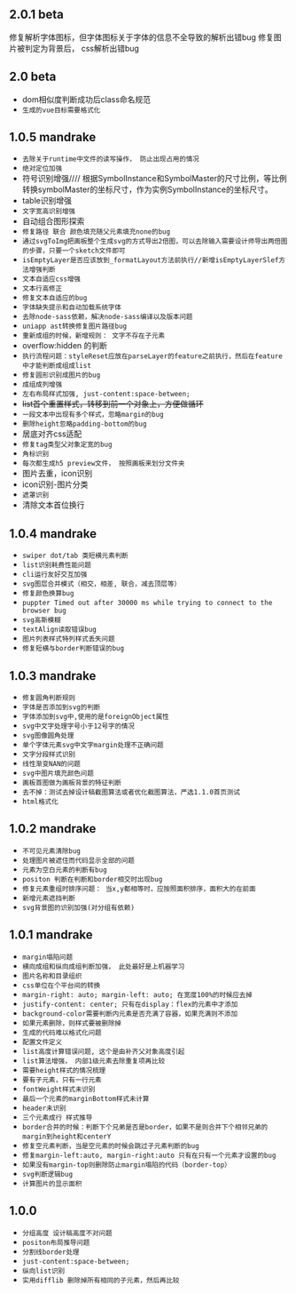 ## 2.0.1 beta
修复解析字体图标，但字体图标关于字体的信息不全导致的解析出错bug
修复图片被判定为背景后， css解析出错bug
## 2.0 beta
* dom相似度判断成功后class命名规范
* `生成的vue目标需要格式化`
## 1.0.5 mandrake
* `去除关于runtime中文件的读写操作， 防止出现占用的情况`
* `绝对定位加强`
* 符号识别增强//// 根据SymbolInstance和SymbolMaster的尺寸比例，等比例转换symbolMaster的坐标尺寸，作为实例SymbolInstance的坐标尺寸。
* table识别增强
* `文字宽高识别增强`
* 自动组合图形探索
* `修复路径 联合 颜色填充随父元素填充none的bug`
* `通过svgToImg把画板整个生成svg的方式导出2倍图，可以去除输入需要设计师导出两倍图的步骤，只要一个sketch文件即可`
* `isEmptyLayer是否应该放到_formatLayout方法前执行//新增isEmptyLayerSlef方法增强判断`
* `文本自适应css增强`
* `文本行高修正`
* `修复文本自适应的bug`
* `字体缺失提示和自动加载系统字体`
* `去除node-sass依赖，解决node-sass编译以及版本问题`
* `uniapp ast转换修复图片路径bug`
* `重新成组的时候，新增规则： 文字不存在子元素`
* overflow:hidden 的判断
* `执行流程问题：styleReset应放在parseLayer的feature之前执行，然后在feature中才能判断成组成list`
* `修复圆形识别成图片的bug`
* `成组成列增强`
* `左右布局样式加强, just-content:space-between;`
* ~~list首个重置样式，转移到前一个对象上，方便做循环~~
* `一段文本中出现有多个样式，忽略margin的bug`
* `删除height忽略padding-bottom的bug`
* 居底对齐css适配
* `修复tag类型父对象定宽的bug`
* `角标识别`
* `每次都生成h5 preview文件， 按照画板来划分文件夹`
* 图片去重，icon识别
* icon识别-图片分类
* `遮罩识别`
* 清除文本首位换行
## 1.0.4 mandrake
* `swiper dot/tab 类短横元素判断`
* `list识别耗费性能问题`
* `cli运行友好交互加强`
* `svg图层合并模式（相交，相差, 联合，减去顶层等）`
* `修复颜色换算bug`
* `puppter Timed out after 30000 ms while trying to connect to the browser bug`
* `svg高斯模糊`
* `textAlign读取错误bug`
* `图片列表样式特列样式丢失问题`
* `修复短横与border判断错误的bug`
## 1.0.3 mandrake
* `修复圆角判断规则`
* `字体是否添加到svg的判断`
* `字体添加到svg中,使用的是foreignObject属性`
* `svg中文字处理字号小于12号字的情况`
* `svg图像圆角处理`
* `单个字体元素svg中文字margin处理不正确问题`
* `文字分段样式识别`
* `线性渐变NAN的问题`
* `svg中图片填充颜色问题`
* `画板首图做为画板背景的特征判断`
* `去不掉：测试去掉设计稿截图算法或者优化截图算法，严选1.1.0首页测试`
* `html格式化`
  
## 1.0.2 mandrake
* `不可见元素清除bug`
* `处理图片被遮住而代码显示全部的问题`
* `元素为空白元素的判断有bug`
* `positon 判断在判断和border相交时出现bug`
* `修复元素重组时排序问题： 当x,y都相等时，应按照面积排序，面积大的在前面`
* `新增元素遮挡判断`
* `svg背景图的识别加强(对分组有依赖)`
## 1.0.1 mandrake

* `margin塌陷问题`
* `横向成组和纵向成组判断加强， 此处最好是上机器学习`
* `图片名称和目录组织`
* `css单位在个平台间的转换`
* `margin-right: auto; margin-left: auto; 在宽度100%的时候应去掉`
* `justify-content: center; 只有在display：flex的元素中才添加`
* `background-color需要判断内元素是否充满了容器，如果充满则不添加`
* `如果元素删除，则样式要被删除掉`
* `生成的代码难以格式化问题`
* `配置文件定义`
* `list高度计算错误问题, 这个是由补齐父对象高度引起`
* `list算法增强， 内部1级元素去除重复项再比较`
* `需要height样式的情况梳理`
* `要有子元素，只有一行元素`
* `fontWeight样式未识别`
* `最后一个元素的marginBottom样式未计算`
* `header未识别`
* `三个元素成行 样式推导`
* `border合并的时候：判断下个兄弟是否是border，如果不是则合并下个相邻兄弟的margin到height和centerY`
* `修复空元素判断，当是空元素的时候会跳过子元素判断的bug`
* `修复margin-left:auto, margin-right:auto 只有在只有一个元素才设置的bug`
* `如果没有margin-top则删除防止margin塌陷的代码（border-top）`
* `svg判断逻辑bug`
* `计算图片的显示面积`

## 1.0.0
* `分组高度 设计稿高度不对问题`
* `positon布局推导问题`
* `分割线border处理`
* `just-content:space-between;`
* `纵向list识别`
* `实用difflib 删除掉所有相同的子元素，然后再比较`
